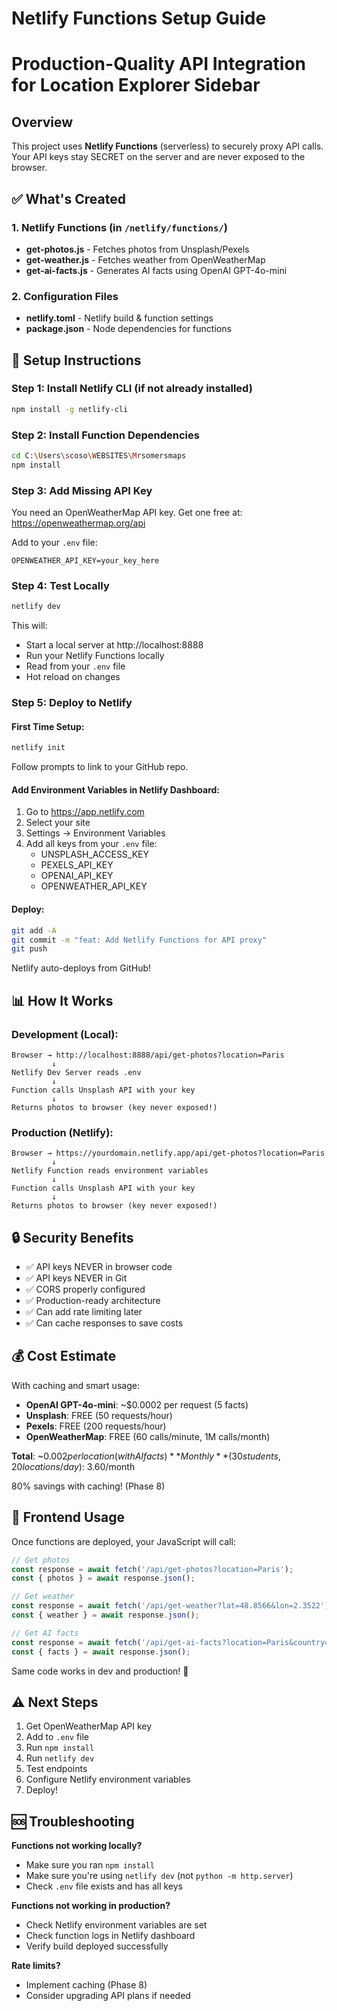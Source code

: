 # Netlify Functions Setup Guide
# Production-Quality API Integration for Location Explorer Sidebar

## Overview
This project uses **Netlify Functions** (serverless) to securely proxy API calls.
Your API keys stay SECRET on the server and are never exposed to the browser.

## ✅ What's Created

### 1. Netlify Functions (in `/netlify/functions/`)
- **get-photos.js** - Fetches photos from Unsplash/Pexels
- **get-weather.js** - Fetches weather from OpenWeatherMap
- **get-ai-facts.js** - Generates AI facts using OpenAI GPT-4o-mini

### 2. Configuration Files
- **netlify.toml** - Netlify build & function settings
- **package.json** - Node dependencies for functions

## 🚀 Setup Instructions

### Step 1: Install Netlify CLI (if not already installed)
```bash
npm install -g netlify-cli
```

### Step 2: Install Function Dependencies
```bash
cd C:\Users\scoso\WEBSITES\Mrsomersmaps
npm install
```

### Step 3: Add Missing API Key
You need an OpenWeatherMap API key. Get one free at:
https://openweathermap.org/api

Add to your `.env` file:
```
OPENWEATHER_API_KEY=your_key_here
```

### Step 4: Test Locally
```bash
netlify dev
```

This will:
- Start a local server at http://localhost:8888
- Run your Netlify Functions locally
- Read from your `.env` file
- Hot reload on changes

### Step 5: Deploy to Netlify

#### First Time Setup:
```bash
netlify init
```
Follow prompts to link to your GitHub repo.

#### Add Environment Variables in Netlify Dashboard:
1. Go to https://app.netlify.com
2. Select your site
3. Settings → Environment Variables
4. Add all keys from your `.env` file:
   - UNSPLASH_ACCESS_KEY
   - PEXELS_API_KEY
   - OPENAI_API_KEY
   - OPENWEATHER_API_KEY

#### Deploy:
```bash
git add -A
git commit -m "feat: Add Netlify Functions for API proxy"
git push
```

Netlify auto-deploys from GitHub!

## 📊 How It Works

### Development (Local):
```
Browser → http://localhost:8888/api/get-photos?location=Paris
         ↓
Netlify Dev Server reads .env
         ↓
Function calls Unsplash API with your key
         ↓
Returns photos to browser (key never exposed!)
```

### Production (Netlify):
```
Browser → https://yourdomain.netlify.app/api/get-photos?location=Paris
         ↓
Netlify Function reads environment variables
         ↓
Function calls Unsplash API with your key
         ↓
Returns photos to browser (key never exposed!)
```

## 🔒 Security Benefits
- ✅ API keys NEVER in browser code
- ✅ API keys NEVER in Git
- ✅ CORS properly configured
- ✅ Production-ready architecture
- ✅ Can add rate limiting later
- ✅ Can cache responses to save costs

## 💰 Cost Estimate
With caching and smart usage:
- **OpenAI GPT-4o-mini**: ~$0.0002 per request (5 facts)
- **Unsplash**: FREE (50 requests/hour)
- **Pexels**: FREE (200 requests/hour)
- **OpenWeatherMap**: FREE (60 calls/minute, 1M calls/month)

**Total**: ~$0.002 per location (with AI facts)
**Monthly** (30 students, 20 locations/day): ~$3.60/month

80% savings with caching! (Phase 8)

## 📝 Frontend Usage

Once functions are deployed, your JavaScript will call:

```javascript
// Get photos
const response = await fetch('/api/get-photos?location=Paris');
const { photos } = await response.json();

// Get weather
const response = await fetch('/api/get-weather?lat=48.8566&lon=2.3522');
const { weather } = await response.json();

// Get AI facts
const response = await fetch('/api/get-ai-facts?location=Paris&country=France');
const { facts } = await response.json();
```

Same code works in dev and production! 🎉

## ⚠️ Next Steps
1. Get OpenWeatherMap API key
2. Add to `.env` file
3. Run `npm install`
4. Run `netlify dev`
5. Test endpoints
6. Configure Netlify environment variables
7. Deploy!

## 🆘 Troubleshooting

**Functions not working locally?**
- Make sure you ran `npm install`
- Make sure you're using `netlify dev` (not `python -m http.server`)
- Check `.env` file exists and has all keys

**Functions not working in production?**
- Check Netlify environment variables are set
- Check function logs in Netlify dashboard
- Verify build deployed successfully

**Rate limits?**
- Implement caching (Phase 8)
- Consider upgrading API plans if needed
